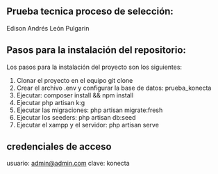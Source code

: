## Prueba tecnica proceso de selección:
Edison Andrés León Pulgarin

## Pasos para  la instalación del repositorio:

Los pasos para la instalación del proyecto son los siguientes:

1. Clonar el proyecto en el equipo
   git clone 
2. Crear el archivo .env y configurar la base de datos: prueba_konecta
3. Ejecutar: composer install && npm install
4. Ejecutar php artisan k:g
5. Ejecutar las migraciones: php artisan migrate:fresh
6. Ejecutar los seeders: php artisan db:seed
7. Ejecutar el xampp y el servidor: php artisan serve


## credenciales de acceso
usuario: admin@admin.com
clave: konecta



